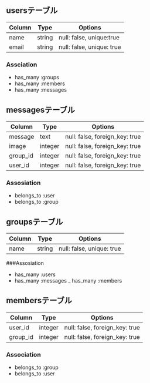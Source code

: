 ## usersテーブル
|Column|Type|Options|
|------|----|-------|
|name|string|null: false, unique:true|
|email|string|null: false, unique: true|

### Assciation
- has_many :groups
- has_many :members
- has_many :messages

## messagesテーブル
|Column|Type|Options|
|------|----|-------|
|message|text|null: false, foreign_key: true|
|image|integer|null: false, foreign_key: true|
|group_id|integer|null: false, foreign_key: true|
|user_id|integer|null: false, foreign_key: true|

### Assosiation
- belongs_to :user
- belongs_to :group

## groupsテーブル
|Column|Type|Options|
|------|----|-------|
|name|string|null: false, unique: true|

###Assosiation
- has_many :users
- has_many :messages
_ has_many :members


## membersテーブル

|Column|Type|Options|
|------|----|-------|
|user_id|integer|null: false, foreign_key: true|
|group_id|integer|null: false, foreign_key: true|

### Association
- belongs_to :group
- belongs_to :user

